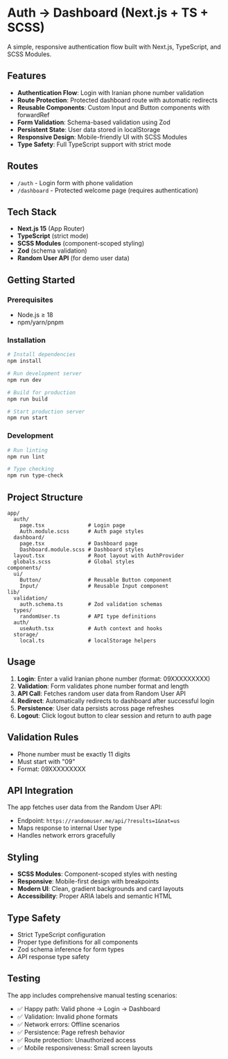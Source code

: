 # Auth → Dashboard (Next.js + TS + SCSS)

A simple, responsive authentication flow built with Next.js, TypeScript, and SCSS Modules.

## Features

- **Authentication Flow**: Login with Iranian phone number validation
- **Route Protection**: Protected dashboard route with automatic redirects
- **Reusable Components**: Custom Input and Button components with forwardRef
- **Form Validation**: Schema-based validation using Zod
- **Persistent State**: User data stored in localStorage
- **Responsive Design**: Mobile-friendly UI with SCSS Modules
- **Type Safety**: Full TypeScript support with strict mode

## Routes

- `/auth` - Login form with phone validation
- `/dashboard` - Protected welcome page (requires authentication)

## Tech Stack

- **Next.js 15** (App Router)
- **TypeScript** (strict mode)
- **SCSS Modules** (component-scoped styling)
- **Zod** (schema validation)
- **Random User API** (for demo user data)

## Getting Started

### Prerequisites

- Node.js ≥ 18
- npm/yarn/pnpm

### Installation

```bash
# Install dependencies
npm install

# Run development server
npm run dev

# Build for production
npm run build

# Start production server
npm run start
```

### Development

```bash
# Run linting
npm run lint

# Type checking
npm run type-check
```

## Project Structure

```
app/
  auth/
    page.tsx              # Login page
    Auth.module.scss      # Auth page styles
  dashboard/
    page.tsx              # Dashboard page
    Dashboard.module.scss # Dashboard styles
  layout.tsx              # Root layout with AuthProvider
  globals.scss            # Global styles
components/
  ui/
    Button/               # Reusable Button component
    Input/                # Reusable Input component
lib/
  validation/
    auth.schema.ts        # Zod validation schemas
  types/
    randomUser.ts         # API type definitions
  auth/
    useAuth.tsx           # Auth context and hooks
  storage/
    local.ts              # localStorage helpers
```

## Usage

1. **Login**: Enter a valid Iranian phone number (format: 09XXXXXXXXX)
2. **Validation**: Form validates phone number format and length
3. **API Call**: Fetches random user data from Random User API
4. **Redirect**: Automatically redirects to dashboard after successful login
5. **Persistence**: User data persists across page refreshes
6. **Logout**: Click logout button to clear session and return to auth page

## Validation Rules

- Phone number must be exactly 11 digits
- Must start with "09"
- Format: 09XXXXXXXXX

## API Integration

The app fetches user data from the Random User API:

- Endpoint: `https://randomuser.me/api/?results=1&nat=us`
- Maps response to internal User type
- Handles network errors gracefully

## Styling

- **SCSS Modules**: Component-scoped styles with nesting
- **Responsive**: Mobile-first design with breakpoints
- **Modern UI**: Clean, gradient backgrounds and card layouts
- **Accessibility**: Proper ARIA labels and semantic HTML

## Type Safety

- Strict TypeScript configuration
- Proper type definitions for all components
- Zod schema inference for form types
- API response type safety

## Testing

The app includes comprehensive manual testing scenarios:

- ✅ Happy path: Valid phone → Login → Dashboard
- ✅ Validation: Invalid phone formats
- ✅ Network errors: Offline scenarios
- ✅ Persistence: Page refresh behavior
- ✅ Route protection: Unauthorized access
- ✅ Mobile responsiveness: Small screen layouts
